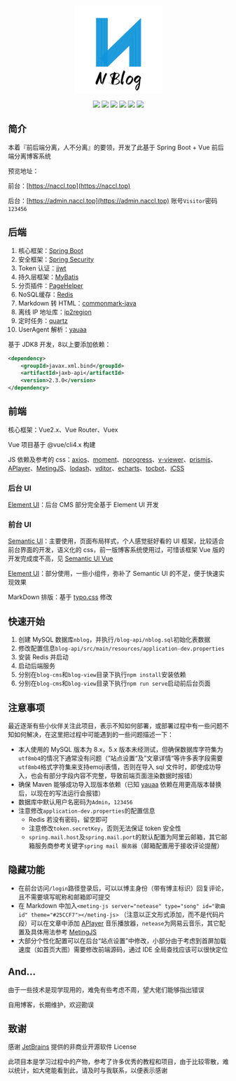 <p align="center">
	<a href="https://naccl.top/" target="_blank">
		<img src="./NBlog.png" alt="NBlog logo" style="width: 200px; height: 200px">
	</a>
</p>
<p align="center">
	<img src="https://img.shields.io/badge/JDK-1.8+-orange">
	<img src="https://img.shields.io/badge/SpringBoot-2.2.7.RELEASE-brightgreen">
	<img src="https://img.shields.io/badge/MyBatis-3.5.5-red">
	<img src="https://img.shields.io/badge/Vue-2.6.11-brightgreen">
	<img src="https://img.shields.io/badge/license-MIT-blue">
	<img src="https://hits.seeyoufarm.com/api/count/incr/badge.svg?url=https%3A%2F%2Fgithub.com%2FNaccl%2FNBlog&count_bg=%2344CC11&title_bg=%23555555&icon=notist.svg&icon_color=%231296DB&title=hits&edge_flat=false">
</p>



## 简介

本着『前后端分离，人不分离』的要领，开发了此基于 Spring Boot + Vue 前后端分离博客系统

预览地址：

前台：[https://naccl.top](https://naccl.top)

后台：[https://admin.naccl.top](https://admin.naccl.top) 账号`Visitor`密码`123456`



## 后端

1. 核心框架：[Spring Boot](https://github.com/spring-projects/spring-boot)
2. 安全框架：[Spring Security](https://github.com/spring-projects/spring-security)
3. Token 认证：[jjwt](https://github.com/jwtk/jjwt)
4. 持久层框架：[MyBatis](https://github.com/mybatis/spring-boot-starter)
5. 分页插件：[PageHelper](https://github.com/pagehelper/Mybatis-PageHelper)
6. NoSQL缓存：[Redis](https://github.com/redis/redis)
7. Markdown 转 HTML：[commonmark-java](https://github.com/commonmark/commonmark-java)
8. 离线 IP 地址库：[ip2region](https://github.com/lionsoul2014/ip2region)
9. 定时任务：[quartz](https://github.com/quartz-scheduler/quartz)
10. UserAgent 解析：[yauaa](https://github.com/nielsbasjes/yauaa)



基于 JDK8 开发，8以上要添加依赖：

```xml
<dependency>
    <groupId>javax.xml.bind</groupId>
    <artifactId>jaxb-api</artifactId>
    <version>2.3.0</version>
</dependency>
```



## 前端

核心框架：Vue2.x、Vue Router、Vuex

Vue 项目基于 @vue/cli4.x 构建

JS 依赖及参考的 css：[axios](https://github.com/axios/axios)、[moment](https://github.com/moment/moment)、[nprogress](https://github.com/rstacruz/nprogress)、[v-viewer](https://github.com/fengyuanchen/viewerjs)、[prismjs](https://github.com/PrismJS/prism)、[APlayer](https://github.com/DIYgod/APlayer)、[MetingJS](https://github.com/metowolf/MetingJS)、[lodash](https://github.com/lodash/lodash)、[vditor](https://github.com/Vanessa219/vditor)、[echarts](https://github.com/apache/echarts)、[tocbot](https://github.com/tscanlin/tocbot)、[iCSS](https://github.com/chokcoco/iCSS)



### 后台 UI

[Element UI](https://github.com/ElemeFE/element)：后台 CMS 部分完全基于 Element UI 开发



### 前台 UI

[Semantic UI](https://semantic-ui.com/)：主要使用，页面布局样式，个人感觉挺好看的 UI 框架，比较适合前台界面的开发，语义化的 css，前一版博客系统使用过，可惜该框架 Vue 版的开发完成度不高，见 [Semantic UI Vue](https://semantic-ui-vue.github.io/#/)

[Element UI](https://github.com/ElemeFE/element)：部分使用，一些小组件，弥补了 Semantic UI 的不足，便于快速实现效果

MarkDown 排版：基于 [typo.css](https://github.com/sofish/typo.css) 修改



## 快速开始

1. 创建 MySQL 数据库`nblog`，并执行`/blog-api/nblog.sql`初始化表数据
2. 修改配置信息`blog-api/src/main/resources/application-dev.properties`
3. 安装 Redis 并启动
4. 启动后端服务
5. 分别在`blog-cms`和`blog-view`目录下执行`npm install`安装依赖
6. 分别在`blog-cms`和`blog-view`目录下执行`npm run serve`启动前后台页面



## 注意事项

最近逐渐有些小伙伴关注此项目，表示不知如何部署，或部署过程中有一些问题不知如何解决，在这里把过程中可能遇到的一些问题描述一下：

- 本人使用的 MySQL 版本为 8.x，5.x 版本未经测试，但确保数据库字符集为`utf8mb4`的情况下通常没有问题（”站点设置“及”文章详情“等许多表字段需要`utf8mb4`格式字符集来支持emoji表情，否则在导入 sql 文件时，即使成功导入，也会有部分字段内容不完整，导致前端页面渲染数据时报错）
- 确保 Maven 能够成功导入现版本依赖（已知 [yauaa](https://github.com/nielsbasjes/yauaa) 依赖在用更高版本替换后，以现在的写法运行会报错）
- 数据库中默认用户名密码为`Admin`，`123456`
- 注意修改`application-dev.properties`的配置信息
  - Redis 若没有密码，留空即可
  - 注意修改`token.secretKey`，否则无法保证 token 安全性
  - `spring.mail.host`及`spring.mail.port`的默认配置为阿里云邮箱，其它邮箱服务商参考关键字`spring mail 服务器`（邮箱配置用于接收评论提醒）



## 隐藏功能

- 在前台访问`/login`路径登录后，可以以博主身份（带有博主标识）回复评论，且不需要填写昵称和邮箱即可提交
- 在 Markdown 中加入`<meting-js server="netease" type="song" id="歌曲id" theme="#25CCF7"></meting-js>` （注意以正文形式添加，而不是代码片段）可以在文章中添加 [APlayer](https://github.com/DIYgod/APlayer) 音乐播放器，`netease`为网易云音乐，其它配置及具体用法参考 [MetingJS](https://github.com/metowolf/MetingJS)
- 大部分个性化配置可以在后台“站点设置”中修改，小部分由于考虑到首屏加载速度（如首页大图）需要修改前端源码，通过 IDE 全局查找应该可以很快定位



## And...

由于一些技术是现学现用的，难免有些考虑不周，望大佬们能够指出错误

自用博客，长期维护，欢迎勘误



## 致谢

感谢 [JetBrains](https://www.jetbrains.com/) 提供的非商业开源软件 License

此项目本是学习过程中的产物，参考了许多优秀的教程和项目，由于比较零散，难以统计，如大佬能看到此，请及时与我联系，以便表示感谢